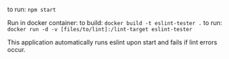 to run:
`npm start`

Run in docker container:
to build:
`docker build -t eslint-tester .`
to run:
`docker run -d -v [files/to/lint]:/lint-target eslint-tester`

This application automatically runs eslint upon start and fails if lint errors occur. 
